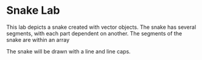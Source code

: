 # Snake Lab

This lab depicts a snake created with vector objects. The snake has several segments, with each part dependent on another. The segments of the snake are within an array

The snake will be drawn with a line and line caps.
